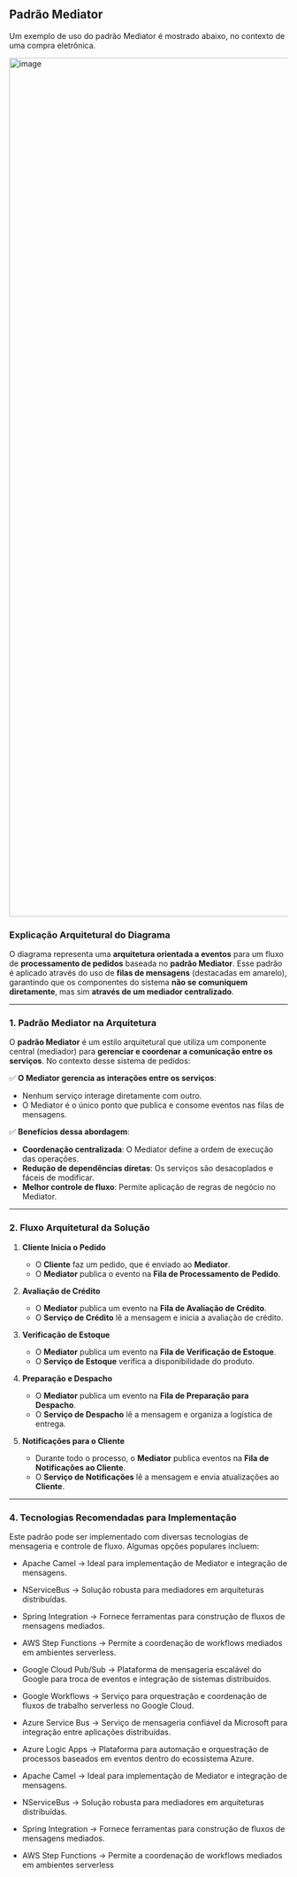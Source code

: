## Padrão Mediator

Um exemplo de uso do padrão Mediator é mostrado abaixo, no contexto de uma compra eletrônica.

<img width="1552" alt="image" src="https://github.com/user-attachments/assets/9f2b04c7-5094-44f2-99f0-6b13095afbcd" />

### Explicação Arquitetural do Diagrama

O diagrama representa uma **arquitetura orientada a eventos** para um fluxo de **processamento de pedidos** baseada no **padrão Mediator**. Esse padrão é aplicado através do uso de **filas de mensagens** (destacadas em amarelo), garantindo que os componentes do sistema **não se comuniquem diretamente**, mas sim **através de um mediador centralizado**.

---

### 1. Padrão Mediator na Arquitetura
O **padrão Mediator** é um estilo arquitetural que utiliza um componente central (mediador) para **gerenciar e coordenar a comunicação entre os serviços**. No contexto desse sistema de pedidos:

✅ **O Mediator gerencia as interações entre os serviços**:
- Nenhum serviço interage diretamente com outro.
- O Mediator é o único ponto que publica e consome eventos nas filas de mensagens.

✅ **Benefícios dessa abordagem**:
- **Coordenação centralizada**: O Mediator define a ordem de execução das operações.
- **Redução de dependências diretas**: Os serviços são desacoplados e fáceis de modificar.
- **Melhor controle de fluxo**: Permite aplicação de regras de negócio no Mediator.

---

### 2. Fluxo Arquitetural da Solução

1. **Cliente Inicia o Pedido**
   - O **Cliente** faz um pedido, que é enviado ao **Mediator**.
   - O **Mediator** publica o evento na **Fila de Processamento de Pedido**.

2. **Avaliação de Crédito**
   - O **Mediator** publica um evento na **Fila de Avaliação de Crédito**.
   - O **Serviço de Crédito** lê a mensagem e inicia a avaliação de crédito.

3. **Verificação de Estoque**
   - O **Mediator** publica um evento na **Fila de Verificação de Estoque**.
   - O **Serviço de Estoque** verifica a disponibilidade do produto.

4. **Preparação e Despacho**
   - O **Mediator** publica um evento na **Fila de Preparação para Despacho**.
   - O **Serviço de Despacho** lê a mensagem e organiza a logística de entrega.

5. **Notificações para o Cliente**
   - Durante todo o processo, o **Mediator** publica eventos na **Fila de Notificações ao Cliente**.
   - O **Serviço de Notificações** lê a mensagem e envia atualizações ao **Cliente**.

---

### 4. Tecnologias Recomendadas para Implementação
Este padrão pode ser implementado com diversas tecnologias de mensageria e controle de fluxo. Algumas opções populares incluem:

* Apache Camel → Ideal para implementação de Mediator e integração de mensagens.

* NServiceBus → Solução robusta para mediadores em arquiteturas distribuídas.

* Spring Integration → Fornece ferramentas para construção de fluxos de mensagens mediados.

* AWS Step Functions → Permite a coordenação de workflows mediados em ambientes serverless.

* Google Cloud Pub/Sub → Plataforma de mensageria escalável do Google para troca de eventos e integração de sistemas distribuídos.

* Google Workflows → Serviço para orquestração e coordenação de fluxos de trabalho serverless no Google Cloud.

* Azure Service Bus → Serviço de mensageria confiável da Microsoft para integração entre aplicações distribuídas.

* Azure Logic Apps → Plataforma para automação e orquestração de processos baseados em eventos dentro do ecossistema Azure.

* Apache Camel → Ideal para implementação de Mediator e integração de mensagens.

* NServiceBus → Solução robusta para mediadores em arquiteturas distribuídas.

* Spring Integration → Fornece ferramentas para construção de fluxos de mensagens mediados.

* AWS Step Functions → Permite a coordenação de workflows mediados em ambientes serverless
